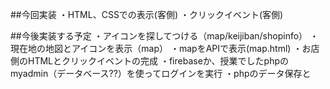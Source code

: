 ##今回実装
・HTML、CSSでの表示(客側)
・クリックイベント(客側)





##今後実装する予定
・アイコンを探してつける（map/keijiban/shopinfo）
・現在地の地図とアイコンを表示（map）
・mapをAPIで表示(map.html)
・お店側のHTMLとクリックイベントの完成
・firebaseか、授業でしたphpのmyadmin（データベース??）を使ってログインを実行
・phpのデータ保存と





